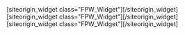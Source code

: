 <div id="pl-74" class="panel-layout" ><div id="pg-74-0" class="panel-grid panel-no-style" data-style="{&quot;background_image_attachment&quot;:false,&quot;background_display&quot;:&quot;tile&quot;,&quot;cell_alignment&quot;:&quot;flex-start&quot;}" data-ratio="1" data-ratio-direction="right" ><div id="pgc-74-0-0" class="panel-grid-cell" data-weight="0.33333333333333" ><div id="panel-74-0-0-0" class="so-panel widget widget_fpw_widget panel-first-child panel-last-child" data-index="0" data-style="{&quot;background_image_attachment&quot;:false,&quot;background_display&quot;:&quot;tile&quot;}" >[siteorigin_widget class="FPW_Widget"]<input type="hidden" value="{&quot;instance&quot;:{&quot;title&quot;:&quot;PFoE&quot;,&quot;featured_page_id&quot;:125,&quot;layout&quot;:&quot;big&quot;,&quot;fpw_advanced&quot;:&quot;&quot;,&quot;show_title&quot;:true,&quot;show_image&quot;:true,&quot;show_excerpt&quot;:true,&quot;show_read_more&quot;:false},&quot;args&quot;:{&quot;before_widget&quot;:&quot;&lt;div id=\\&quot;panel-74-0-0-0\\&quot; class=\\&quot;so-panel widget widget_fpw_widget panel-first-child panel-last-child\\&quot; data-index=\\&quot;0\\&quot; data-style=\\&quot;{&amp;quot;background_image_attachment&amp;quot;:false,&amp;quot;background_display&amp;quot;:&amp;quot;tile&amp;quot;}\\&quot; &gt;&quot;,&quot;after_widget&quot;:&quot;&lt;\\/div&gt;&quot;,&quot;before_title&quot;:&quot;&lt;h3 class=\\&quot;widget-title\\&quot;&gt;&quot;,&quot;after_title&quot;:&quot;&lt;\\/h3&gt;&quot;,&quot;widget_id&quot;:&quot;widget-0-0-0&quot;}}" />[/siteorigin_widget]</div></div><div id="pgc-74-0-1" class="panel-grid-cell" data-weight="0.33333333333333" ><div id="panel-74-0-1-0" class="so-panel widget widget_fpw_widget panel-first-child panel-last-child" data-index="1" data-style="{&quot;background_image_attachment&quot;:false,&quot;background_display&quot;:&quot;tile&quot;}" >[siteorigin_widget class="FPW_Widget"]<input type="hidden" value="{&quot;instance&quot;:{&quot;title&quot;:&quot;Code and Docs for Raspberry Pi Mouse&quot;,&quot;featured_page_id&quot;:20,&quot;layout&quot;:&quot;big&quot;,&quot;fpw_advanced&quot;:&quot;&quot;,&quot;show_title&quot;:true,&quot;show_image&quot;:true,&quot;show_excerpt&quot;:true,&quot;show_read_more&quot;:false},&quot;args&quot;:{&quot;before_widget&quot;:&quot;&lt;div id=\\&quot;panel-74-0-1-0\\&quot; class=\\&quot;so-panel widget widget_fpw_widget panel-first-child panel-last-child\\&quot; data-index=\\&quot;1\\&quot; data-style=\\&quot;{&amp;quot;background_image_attachment&amp;quot;:false,&amp;quot;background_display&amp;quot;:&amp;quot;tile&amp;quot;}\\&quot; &gt;&quot;,&quot;after_widget&quot;:&quot;&lt;\\/div&gt;&quot;,&quot;before_title&quot;:&quot;&lt;h3 class=\\&quot;widget-title\\&quot;&gt;&quot;,&quot;after_title&quot;:&quot;&lt;\\/h3&gt;&quot;,&quot;widget_id&quot;:&quot;widget-0-1-0&quot;}}" />[/siteorigin_widget]</div></div><div id="pgc-74-0-2" class="panel-grid-cell" data-weight="0.33333333333333" ><div id="panel-74-0-2-0" class="so-panel widget widget_fpw_widget panel-first-child panel-last-child" data-index="2" data-style="{&quot;background_image_attachment&quot;:false,&quot;background_display&quot;:&quot;tile&quot;}" >[siteorigin_widget class="FPW_Widget"]<input type="hidden" value="{&quot;instance&quot;:{&quot;title&quot;:&quot;Collaborations&quot;,&quot;featured_page_id&quot;:150,&quot;layout&quot;:&quot;big&quot;,&quot;fpw_advanced&quot;:&quot;&quot;,&quot;show_title&quot;:true,&quot;show_image&quot;:true,&quot;show_excerpt&quot;:true,&quot;show_read_more&quot;:false},&quot;args&quot;:{&quot;before_widget&quot;:&quot;&lt;div id=\\&quot;panel-74-0-2-0\\&quot; class=\\&quot;so-panel widget widget_fpw_widget panel-first-child panel-last-child\\&quot; data-index=\\&quot;2\\&quot; data-style=\\&quot;{&amp;quot;background_image_attachment&amp;quot;:false,&amp;quot;background_display&amp;quot;:&amp;quot;tile&amp;quot;}\\&quot; &gt;&quot;,&quot;after_widget&quot;:&quot;&lt;\\/div&gt;&quot;,&quot;before_title&quot;:&quot;&lt;h3 class=\\&quot;widget-title\\&quot;&gt;&quot;,&quot;after_title&quot;:&quot;&lt;\\/h3&gt;&quot;,&quot;widget_id&quot;:&quot;widget-0-2-0&quot;}}" />[/siteorigin_widget]</div></div></div></div>
